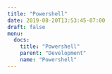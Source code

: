 ```yaml
---
title: "Powershell"
date: 2019-08-20T13:53:45-07:00
draft: false
menu:
  docs:
    title: "Powershell"
    parent: "Development"
    name: "Powershell"
---
```



